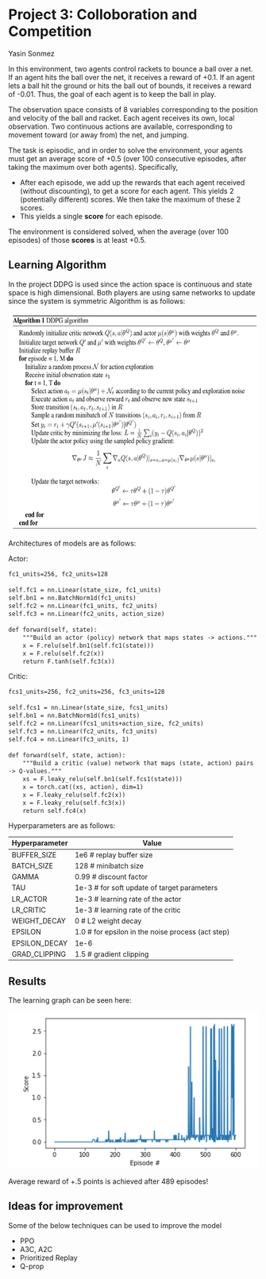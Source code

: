 # Project 3: Colloboration and Competition

Yasin Sonmez

In this environment, two agents control rackets to bounce a ball over a net. If an agent hits the ball over the net, it receives a reward of +0.1.  If an agent lets a ball hit the ground or hits the ball out of bounds, it receives a reward of -0.01.  Thus, the goal of each agent is to keep the ball in play.

The observation space consists of 8 variables corresponding to the position and velocity of the ball and racket. Each agent receives its own, local observation.  Two continuous actions are available, corresponding to movement toward (or away from) the net, and jumping. 

The task is episodic, and in order to solve the environment, your agents must get an average score of +0.5 (over 100 consecutive episodes, after taking the maximum over both agents). Specifically,

- After each episode, we add up the rewards that each agent received (without discounting), to get a score for each agent. This yields 2 (potentially different) scores. We then take the maximum of these 2 scores.
- This yields a single **score** for each episode.

The environment is considered solved, when the average (over 100 episodes) of those **scores** is at least +0.5.


## Learning Algorithm

In the project DDPG is used since the action space is continuous and state space is high dimensional. Both players are using same networks to update since the system is symmetric
Algorithm is as follows:

<img src="https://github.com/YasinSonmez/Deep-Reinforcement-Learning/blob/master/2-%20Continuous%20Control/media/Algorithm.png" height="440">

Architectures of models are as follows:

Actor: 

    fc1_units=256, fc2_units=128
        
    self.fc1 = nn.Linear(state_size, fc1_units)
    self.bn1 = nn.BatchNorm1d(fc1_units)
    self.fc2 = nn.Linear(fc1_units, fc2_units)
    self.fc3 = nn.Linear(fc2_units, action_size)

    def forward(self, state):
        """Build an actor (policy) network that maps states -> actions."""
        x = F.relu(self.bn1(self.fc1(state)))
        x = F.relu(self.fc2(x))
        return F.tanh(self.fc3(x))
        
Critic:

    fcs1_units=256, fc2_units=256, fc3_units=128
       
    self.fcs1 = nn.Linear(state_size, fcs1_units)
    self.bn1 = nn.BatchNorm1d(fcs1_units)
    self.fc2 = nn.Linear(fcs1_units+action_size, fc2_units)
    self.fc3 = nn.Linear(fc2_units, fc3_units)
    self.fc4 = nn.Linear(fc3_units, 1)
        
    def forward(self, state, action):
        """Build a critic (value) network that maps (state, action) pairs -> Q-values."""
        xs = F.leaky_relu(self.bn1(self.fcs1(state)))
        x = torch.cat((xs, action), dim=1)
        x = F.leaky_relu(self.fc2(x))
        x = F.leaky_relu(self.fc3(x))
        return self.fc4(x)        
        
        
Hyperparameters are as follows:

Hyperparameter | Value
---------------|-------------
BUFFER_SIZE | 1e6 # replay buffer size
BATCH_SIZE |128  # minibatch size
GAMMA | 0.99  # discount factor
TAU | 1e-3  # for soft update of target parameters
LR_ACTOR | 1e-3  # learning rate of the actor
LR_CRITIC | 1e-3  # learning rate of the critic
WEIGHT_DECAY | 0  # L2 weight decay
EPSILON | 1.0         # for epsilon in the noise process (act step)
EPSILON_DECAY | 1e-6
GRAD_CLIPPING | 1.5         # gradient clipping 

## Results

The learning graph can be seen here:

![](https://github.com/YasinSonmez/Deep-Reinforcement-Learning/blob/master/3-%20Collaboration%20and%20Competition/learning.png)

Average reward of +.5 points is achieved after 489 episodes!

## Ideas for improvement

Some of the below techniques can be used to improve the model

- PPO
- A3C, A2C
- Prioritized Replay
- Q-prop

